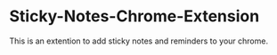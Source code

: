 # Sticky-Notes-Chrome-Extension
This is an extention to add sticky notes and reminders to your chrome. 
